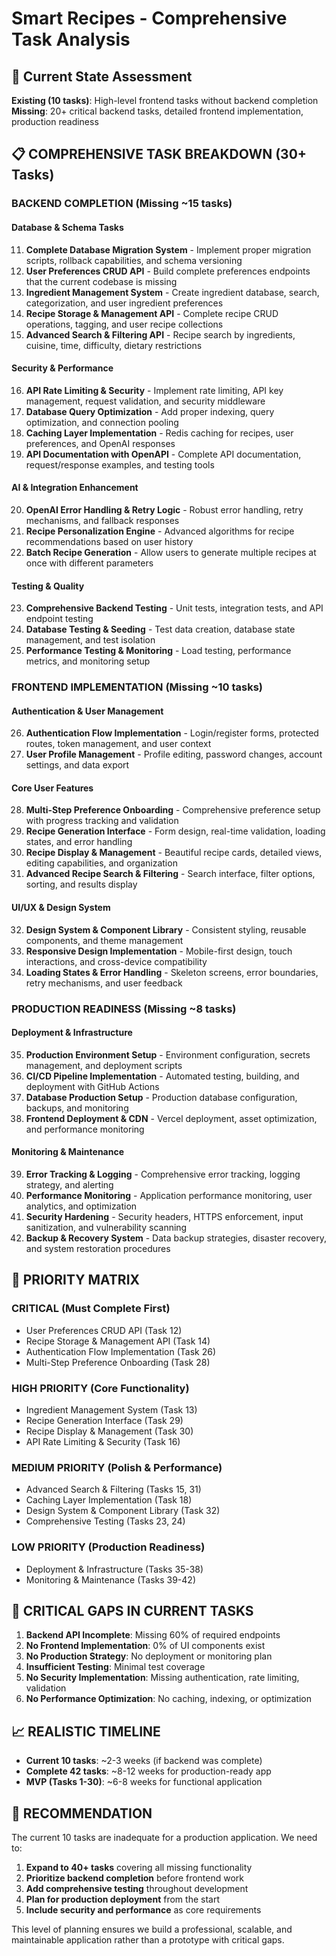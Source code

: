 # Smart Recipes - Comprehensive Task Analysis

## 🚨 Current State Assessment

**Existing (10 tasks)**: High-level frontend tasks without backend completion
**Missing**: 20+ critical backend tasks, detailed frontend implementation, production readiness

## 📋 COMPREHENSIVE TASK BREAKDOWN (30+ Tasks)

### **BACKEND COMPLETION (Missing ~15 tasks)**

#### Database & Schema Tasks
11. **Complete Database Migration System** - Implement proper migration scripts, rollback capabilities, and schema versioning
12. **User Preferences CRUD API** - Build complete preferences endpoints that the current codebase is missing
13. **Ingredient Management System** - Create ingredient database, search, categorization, and user ingredient preferences
14. **Recipe Storage & Management API** - Complete recipe CRUD operations, tagging, and user recipe collections
15. **Advanced Search & Filtering API** - Recipe search by ingredients, cuisine, time, difficulty, dietary restrictions

#### Security & Performance
16. **API Rate Limiting & Security** - Implement rate limiting, API key management, request validation, and security middleware
17. **Database Query Optimization** - Add proper indexing, query optimization, and connection pooling
18. **Caching Layer Implementation** - Redis caching for recipes, user preferences, and OpenAI responses
19. **API Documentation with OpenAPI** - Complete API documentation, request/response examples, and testing tools

#### AI & Integration Enhancement
20. **OpenAI Error Handling & Retry Logic** - Robust error handling, retry mechanisms, and fallback responses
21. **Recipe Personalization Engine** - Advanced algorithms for recipe recommendations based on user history
22. **Batch Recipe Generation** - Allow users to generate multiple recipes at once with different parameters

#### Testing & Quality
23. **Comprehensive Backend Testing** - Unit tests, integration tests, and API endpoint testing
24. **Database Testing & Seeding** - Test data creation, database state management, and test isolation
25. **Performance Testing & Monitoring** - Load testing, performance metrics, and monitoring setup

### **FRONTEND IMPLEMENTATION (Missing ~10 tasks)**

#### Authentication & User Management
26. **Authentication Flow Implementation** - Login/register forms, protected routes, token management, and user context
27. **User Profile Management** - Profile editing, password changes, account settings, and data export

#### Core User Features
28. **Multi-Step Preference Onboarding** - Comprehensive preference setup with progress tracking and validation
29. **Recipe Generation Interface** - Form design, real-time validation, loading states, and error handling
30. **Recipe Display & Management** - Beautiful recipe cards, detailed views, editing capabilities, and organization
31. **Advanced Recipe Search & Filtering** - Search interface, filter options, sorting, and results display

#### UI/UX & Design System
32. **Design System & Component Library** - Consistent styling, reusable components, and theme management
33. **Responsive Design Implementation** - Mobile-first design, touch interactions, and cross-device compatibility
34. **Loading States & Error Handling** - Skeleton screens, error boundaries, retry mechanisms, and user feedback

### **PRODUCTION READINESS (Missing ~8 tasks)**

#### Deployment & Infrastructure
35. **Production Environment Setup** - Environment configuration, secrets management, and deployment scripts
36. **CI/CD Pipeline Implementation** - Automated testing, building, and deployment with GitHub Actions
37. **Database Production Setup** - Production database configuration, backups, and monitoring
38. **Frontend Deployment & CDN** - Vercel deployment, asset optimization, and performance monitoring

#### Monitoring & Maintenance
39. **Error Tracking & Logging** - Comprehensive error tracking, logging strategy, and alerting
40. **Performance Monitoring** - Application performance monitoring, user analytics, and optimization
41. **Security Hardening** - Security headers, HTTPS enforcement, input sanitization, and vulnerability scanning
42. **Backup & Recovery System** - Data backup strategies, disaster recovery, and system restoration procedures

## 🎯 **PRIORITY MATRIX**

### **CRITICAL (Must Complete First)**
- User Preferences CRUD API (Task 12)
- Recipe Storage & Management API (Task 14)
- Authentication Flow Implementation (Task 26)
- Multi-Step Preference Onboarding (Task 28)

### **HIGH PRIORITY (Core Functionality)**
- Ingredient Management System (Task 13)
- Recipe Generation Interface (Task 29)
- Recipe Display & Management (Task 30)
- API Rate Limiting & Security (Task 16)

### **MEDIUM PRIORITY (Polish & Performance)**
- Advanced Search & Filtering (Tasks 15, 31)
- Caching Layer Implementation (Task 18)
- Design System & Component Library (Task 32)
- Comprehensive Testing (Tasks 23, 24)

### **LOW PRIORITY (Production Readiness)**
- Deployment & Infrastructure (Tasks 35-38)
- Monitoring & Maintenance (Tasks 39-42)

## 🚨 **CRITICAL GAPS IN CURRENT TASKS**

1. **Backend API Incomplete**: Missing 60% of required endpoints
2. **No Frontend Implementation**: 0% of UI components exist
3. **No Production Strategy**: No deployment or monitoring plan
4. **Insufficient Testing**: Minimal test coverage
5. **No Security Implementation**: Missing authentication, rate limiting, validation
6. **No Performance Optimization**: No caching, indexing, or optimization

## 📈 **REALISTIC TIMELINE**

- **Current 10 tasks**: ~2-3 weeks (if backend was complete)
- **Complete 42 tasks**: ~8-12 weeks for production-ready app
- **MVP (Tasks 1-30)**: ~6-8 weeks for functional application

## 🎯 **RECOMMENDATION**

The current 10 tasks are inadequate for a production application. We need to:

1. **Expand to 40+ tasks** covering all missing functionality
2. **Prioritize backend completion** before frontend work
3. **Add comprehensive testing** throughout development
4. **Plan for production deployment** from the start
5. **Include security and performance** as core requirements

This level of planning ensures we build a professional, scalable, and maintainable application rather than a prototype with critical gaps. 